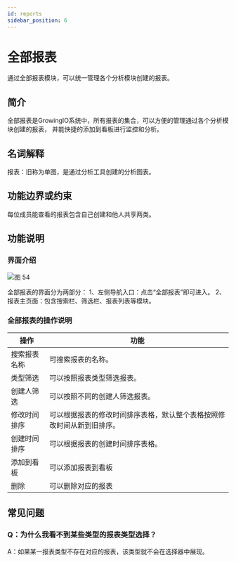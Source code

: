```yaml
---
id: reports
sidebar_position: 6
---
```


# 全部报表

通过全部报表模块，可以统一管理各个分析模块创建的报表。

## 简介

全部报表是GrowingIO系统中，所有报表的集合，可以方便的管理通过各个分析模块创建的报表，
并能快捷的添加到看板进行监控和分析。

## 名词解释

报表：旧称为单图，是通过分析工具创建的分析图表。

## 功能边界或约束

每位成员能查看的报表包含自己创建和他人共享两类。

## 功能说明

### 界面介绍

 ![图 54](/img/5a746db7d8f69787279d4cef2a2307804d3104f31546db7324c8977b999ffae3.png)  

全部报表的界面分为两部分：
1、左侧导航入口：点击“全部报表”即可进入。
2、报表主页面：包含搜索栏、筛选栏、报表列表等模块。

### 全部报表的操作说明

| 操作         | 功能                                                                 |
|--------------|----------------------------------------------------------------------|
| 搜索报表名称 | 可搜索报表的名称。                                                    |
| 类型筛选     | 可以按照报表类型筛选报表。                                            |
| 创建人筛选   | 可以按照不同的创建人筛选报表。                                        |
| 修改时间排序 | 可以根据报表的修改时间排序表格，默认整个表格按照修改时间从新到旧排序。 |
| 创建时间排序 | 可以根据报表的创建时间排序表格。                                      |
| 添加到看板   | 可以添加报表到看板                                                   |
| 删除         | 可以删除对应的报表                                                   |

## 常见问题

### Q：为什么我看不到某些类型的报表类型选择？

A：如果某一报表类型不存在对应的报表，该类型就不会在选择器中展现。
